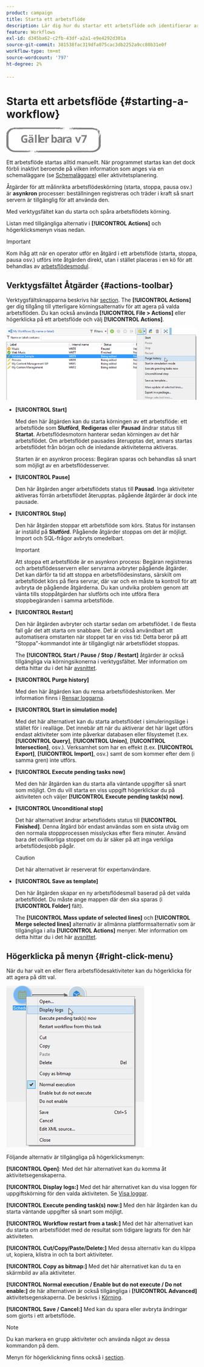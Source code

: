 ```yaml
---
product: campaign
title: Starta ett arbetsflöde
description: Lär dig hur du startar ett arbetsflöde och identifierar arbetsflöden, verktygsfältet och högerklicksmenyn
feature: Workflows
exl-id: d345ba62-c2fb-43df-a2a1-e9e4292d301a
source-git-commit: 381538fac319dfa075cac3db2252a9cc80b31e0f
workflow-type: tm+mt
source-wordcount: '797'
ht-degree: 2%

---
```


# Starta ett arbetsflöde {#starting-a-workflow}

![](../../assets/v7-only.svg)

Ett arbetsflöde startas alltid manuellt. När programmet startas kan det dock förbli inaktivt beroende på vilken information som anges via en schemaläggare (se [Schemaläggare](scheduler.md)) eller aktivitetsplanering.

Åtgärder för att målinrikta arbetsflödeskörning (starta, stoppa, pausa osv.) är **asynkron** processer: beställningen registreras och träder i kraft så snart servern är tillgänglig för att använda den.

Med verktygsfältet kan du starta och spåra arbetsflödets körning.

Listan med tillgängliga alternativ i **[!UICONTROL Actions]** och högerklicksmenyn visas nedan.

>[!IMPORTANT]
>
>Kom ihåg att när en operator utför en åtgärd i ett arbetsflöde (starta, stoppa, pausa osv.) utförs inte åtgärden direkt, utan i stället placeras i en kö för att behandlas av [arbetsflödesmodul](architecture.md).

## Verktygsfältet Åtgärder {#actions-toolbar}

Verktygsfältsknapparna beskrivs här [section](../../campaign/using/marketing-campaign-deliveries.md#building-the-main-target-in-a-workflow). The **[!UICONTROL Actions]** ger dig tillgång till ytterligare körningsalternativ för att agera på valda arbetsflöden. Du kan också använda **[!UICONTROL File > Actions]** eller högerklicka på ett arbetsflöde och välj **[!UICONTROL Actions]**.

![](assets/purge_historique.png)

* **[!UICONTROL Start]**

   Med den här åtgärden kan du starta körningen av ett arbetsflöde: ett arbetsflöde som **Slutförd**, **Redigeras** eller **Pausad** ändrar status till **Startat**. Arbetsflödesmotorn hanterar sedan körningen av det här arbetsflödet. Om arbetsflödet pausades återupptas det, annars startas arbetsflödet från början och de inledande aktiviteterna aktiveras.

   Starten är en asynkron process: Begäran sparas och behandlas så snart som möjligt av en arbetsflödesserver.

* **[!UICONTROL Pause]**

   Den här åtgärden anger arbetsflödets status till **Pausad**. Inga aktiviteter aktiveras förrän arbetsflödet återupptas. pågående åtgärder är dock inte pausade.

* **[!UICONTROL Stop]**

   Den här åtgärden stoppar ett arbetsflöde som körs. Status för instansen är inställd på **Slutförd**. Pågående åtgärder stoppas om det är möjligt. Import och SQL-frågor avbryts omedelbart.

   >[!IMPORTANT]
   >
   >Att stoppa ett arbetsflöde är en asynkron process: Begäran registreras och arbetsflödesservern eller servrarna avbryter pågående åtgärder. Det kan därför ta tid att stoppa en arbetsflödesinstans, särskilt om arbetsflödet körs på flera servrar, där var och en måste ta kontroll för att avbryta de pågående åtgärderna. Du kan undvika problem genom att vänta tills stoppåtgärden har slutförts och inte utföra flera stoppbegäranden i samma arbetsflöde.

* **[!UICONTROL Restart]**

   Den här åtgärden avbryter och startar sedan om arbetsflödet. I de flesta fall går det att starta om snabbare. Det är också användbart att automatisera omstarten när stoppet tar en viss tid: Detta beror på att &quot;Stoppa&quot;-kommandot inte är tillgängligt när arbetsflödet stoppas.

   The **[!UICONTROL Start / Pause / Stop / Restart]** åtgärder är också tillgängliga via körningsikonerna i verktygsfältet. Mer information om detta hittar du i det här [avsnittet](../../campaign/using/marketing-campaign-deliveries.md#creating-a-targeting-workflow).

* **[!UICONTROL Purge history]**

   Med den här åtgärden kan du rensa arbetsflödeshistoriken. Mer information finns i [Rensar loggarna](monitoring-workflow-execution.md#purging-the-logs).

* **[!UICONTROL Start in simulation mode]**

   Med det här alternativet kan du starta arbetsflödet i simuleringsläge i stället för i realläge. Det innebär att när du aktiverar det här läget utförs endast aktiviteter som inte påverkar databasen eller filsystemet (t.ex. **[!UICONTROL Query]**, **[!UICONTROL Union]**, **[!UICONTROL Intersection]**, osv.). Verksamhet som har en effekt (t.ex. **[!UICONTROL Export]**, **[!UICONTROL Import]**, osv.) samt de som kommer efter dem (i samma gren) inte utförs.

* **[!UICONTROL Execute pending tasks now]**

   Med den här åtgärden kan du starta alla väntande uppgifter så snart som möjligt. Om du vill starta en viss uppgift högerklickar du på aktiviteten och väljer **[!UICONTROL Execute pending task(s) now]**.

* **[!UICONTROL Unconditional stop]**

   Det här alternativet ändrar arbetsflödets status till **[!UICONTROL Finished]**. Denna åtgärd bör endast användas som en sista utväg om den normala stoppprocessen misslyckas efter flera minuter. Använd bara det ovillkorliga stoppet om du är säker på att inga verkliga arbetsflödesjobb pågår.

   >[!CAUTION]
   >
   >Det här alternativet är reserverat för expertanvändare.

* **[!UICONTROL Save as template]**

   Den här åtgärden skapar en ny arbetsflödesmall baserad på det valda arbetsflödet. Du måste ange mappen där den ska sparas (i **[!UICONTROL Folder]** fält).

   The **[!UICONTROL Mass update of selected lines]** och **[!UICONTROL Merge selected lines]** alternativ är allmänna plattformsalternativ som är tillgängliga i alla **[!UICONTROL Actions]** menyer. Mer information om detta hittar du i det här [avsnittet](../../platform/using/updating-data.md).

## Högerklicka på menyn {#right-click-menu}

När du har valt en eller flera arbetsflödesaktiviteter kan du högerklicka för att agera på ditt val.

![](assets/contextual_menu.png)

Följande alternativ är tillgängliga på högerklicksmenyn:

**[!UICONTROL Open]**: Med det här alternativet kan du komma åt aktivitetsegenskaperna.

**[!UICONTROL Display logs:]** Med det här alternativet kan du visa loggen för uppgiftskörning för den valda aktiviteten. Se [Visa loggar](monitoring-workflow-execution.md#displaying-logs).

**[!UICONTROL Execute pending task(s) now:]** Med den här åtgärden kan du starta väntande uppgifter så snart som möjligt.

**[!UICONTROL Workflow restart from a task:]** Med det här alternativet kan du starta om arbetsflödet med de resultat som tidigare lagrats för den här aktiviteten.

**[!UICONTROL Cut/Copy/Paste/Delete:]** Med dessa alternativ kan du klippa ut, kopiera, klistra in och ta bort aktiviteter.

**[!UICONTROL Copy as bitmap:]** Med det här alternativet kan du ta en skärmbild av alla aktiviteter.

**[!UICONTROL Normal execution / Enable but do not execute / Do not enable:]** de här alternativen är också tillgängliga i **[!UICONTROL Advanced]** aktivitetsegenskaperna. De beskrivs i [Körning](advanced-parameters.md#execution).

**[!UICONTROL Save / Cancel:]** Med kan du spara eller avbryta ändringar som gjorts i ett arbetsflöde.

>[!NOTE]
>
>Du kan markera en grupp aktiviteter och använda något av dessa kommandon på dem.

Menyn för högerklickning finns också i [section](../../campaign/using/marketing-campaign-deliveries.md#executing-a-workflow).
